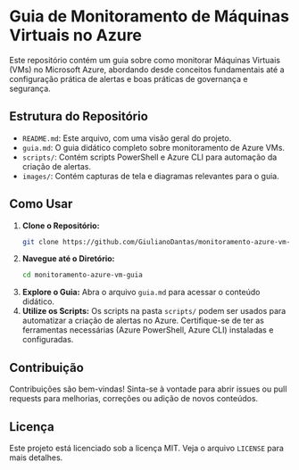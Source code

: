# Guia de Monitoramento de Máquinas Virtuais no Azure

Este repositório contém um guia sobre como monitorar Máquinas Virtuais (VMs) no Microsoft Azure, abordando desde conceitos fundamentais até a configuração prática de alertas e boas práticas de governança e segurança.

## Estrutura do Repositório

- `README.md`: Este arquivo, com uma visão geral do projeto.
- `guia.md`: O guia didático completo sobre monitoramento de Azure VMs.
- `scripts/`: Contém scripts PowerShell e Azure CLI para automação da criação de alertas.
- `images/`: Contém capturas de tela e diagramas relevantes para o guia.

## Como Usar

1.  **Clone o Repositório:**
    ```bash
    git clone https://github.com/GiulianoDantas/monitoramento-azure-vm-guia.git
    ```
2.  **Navegue até o Diretório:**
    ```bash
    cd monitoramento-azure-vm-guia
    ```
3.  **Explore o Guia:** Abra o arquivo `guia.md` para acessar o conteúdo didático.
4.  **Utilize os Scripts:** Os scripts na pasta `scripts/` podem ser usados para automatizar a criação de alertas no Azure. Certifique-se de ter as ferramentas necessárias (Azure PowerShell, Azure CLI) instaladas e configuradas.

## Contribuição

Contribuições são bem-vindas! Sinta-se à vontade para abrir issues ou pull requests para melhorias, correções ou adição de novos conteúdos.

## Licença

Este projeto está licenciado sob a licença MIT. Veja o arquivo `LICENSE` para mais detalhes.

